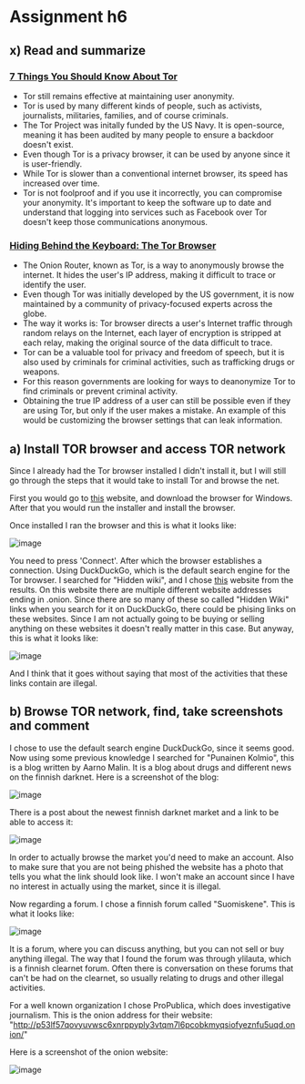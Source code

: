 # Assignment h6

## x) Read and summarize

### [7 Things You Should Know About Tor](https://www.eff.org/deeplinks/2014/07/7-things-you-should-know-about-tor)

- Tor still remains effective at maintaining user anonymity.
- Tor is used by many different kinds of people, such as activists, journalists, militaries, families, and of course criminals.
- The Tor Project was initally funded by the US Navy. It is open-source, meaning it has been audited by many people to ensure a backdoor doesn't exist.
- Even though Tor is a privacy browser, it can be used by anyone since it is user-friendly.
- While Tor is slower than a conventional internet browser, its speed has increased over time.
- Tor is not foolproof and if you use it incorrectly, you can compromise your anonymity. It's important to keep the software up to date and understand that logging into services such as Facebook over Tor doesn't keep those communications anonymous.


###  [Hiding Behind the Keyboard: The Tor Browser](https://learning.oreilly.com/library/view/hiding-behind-the/9780128033524/XHTML/B9780128033401000021/B9780128033401000021.xhtml#s0065)

- The Onion Router, known as Tor, is a way to anonymously browse the internet. It hides the user's IP address, making it difficult to trace or identify the user.
- Even though Tor was initially developed by the US government, it is now maintained by a community of privacy-focused experts across the globe.
- The way it works is: Tor browser directs a user's Internet traffic through random relays on the Internet, each layer of encryption is stripped at each relay, making the original source of the data difficult to trace.
- Tor can be a valuable tool for privacy and freedom of speech, but it is also used by criminals for criminal activities, such as trafficking drugs or weapons.
- For this reason governments are looking for ways to deanonymize Tor to find criminals or prevent criminal activity.
- Obtaining the true IP address of a user can still be possible even if they are using Tor, but only if the user makes a mistake. An example of this would be customizing the browser settings that can leak information.


## a) Install TOR browser and access TOR network

Since I already had the Tor browser installed I didn't install it, but I will still go through the steps that it would take to install Tor and browse the net.

First you would go to [this](https://www.torproject.org/download/) website, and download the browser for Windows.
After that you would run the installer and install the browser. 

Once installed I ran the browser and this is what it looks like: 

![image](https://github.com/roopeti/infosec_2024/assets/113911074/1020d565-c874-4b13-bc22-d29d2b4bfad3)

You need to press 'Connect'. After which the browser establishes a connection.
Using DuckDuckGo, which is the default search engine for the Tor browser. I searched for "Hidden wiki", and I chose [this](https://thehiddenwiki.org/) website from the results. On this website there are multiple different website addresses ending in .onion. 
Since there are so many of these so called "Hidden Wiki" links when you search for it on DuckDuckGo, there could be phising links on these websites. Since I am not actually going to be buying or selling anything on these websites it doesn't really matter in this case. 
But anyway, this is what it looks like: 

![image](https://github.com/roopeti/infosec_2024/assets/113911074/a7f99274-ccb9-4955-8f3c-ba9a660fab31)

And I think that it goes without saying that most of the activities that these links contain are illegal. 


## b) Browse TOR network, find, take screenshots and comment

I chose to use the default search engine DuckDuckGo, since it seems good. Now using some previous knowledge I searched for "Punainen Kolmio", this is a blog written by Aarno Malin. It is a blog about drugs and different news on the finnish darknet.
Here is a screenshot of the blog: 

![image](https://github.com/roopeti/infosec_2024/assets/113911074/64d66de8-286a-4312-a47c-1bbb3a990536)

There is a post about the newest finnish darknet market and a link to be able to access it:

![image](https://github.com/roopeti/infosec_2024/assets/113911074/cbaff49e-5862-487e-a212-999ba5baa29b)

In order to actually browse the market you'd need to make an account. Also to make sure that you are not being phished the website has a photo that tells you what the link should look like. 
I won't make an account since I have no interest in actually using the market, since it is illegal.

Now regarding a forum. I chose a finnish forum called "Suomiskene". This is what it looks like: 

![image](https://github.com/roopeti/infosec_2024/assets/113911074/790745ba-db33-48e7-998d-3e9449243d8f)

It is a forum, where you can discuss anything, but you can not sell or buy anything illegal. 
The way that I found the forum was through ylilauta, which is a finnish clearnet forum.
Often there is conversation on these forums that can't be had on the clearnet, so usually relating to drugs and other illegal activities. 


For a well known organization I chose ProPublica, which does investigative journalism. This is the onion address for their website: "http://p53lf57qovyuvwsc6xnrppyply3vtqm7l6pcobkmyqsiofyeznfu5uqd.onion/"

Here is a screenshot of the onion website:

![image](https://github.com/roopeti/infosec_2024/assets/113911074/4a3e5e41-cac2-4bbe-aee9-736f83461ca0)

